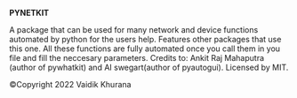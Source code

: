 **PYNETKIT**

A package that can be used for many network and device functions automated by python for the users help. Features other packages that use this one. All these functions are fully automated once you call them in you file and fill the neccesary parameters. Credits to: Ankit Raj Mahaputra (author of pywhatkit) and AI swegart(author of pyautogui). Licensed by MIT.

©Copyright 2022 Vaidik Khurana
